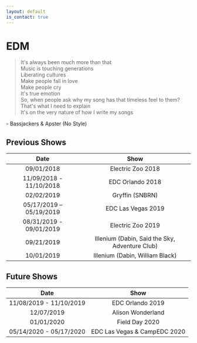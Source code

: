 ```yaml
---
layout: default
is_contact: true
---
```


# EDM

> It's always been much more than that  
> Music is touching generations  
> Liberating cultures  
> Make people fall in love  
> Make people cry  
> It's true emotion  
> So, when people ask why my song has that timeless feel to them?  
> That's what I need to explain  
> It's on the very nature of how I write my songs  

\- Bassjackers & Apster (No Style)

## Previous Shows

|          Date           |                      Show                      |
|:-----------------------:|:----------------------------------------------:|
|       09/01/2018        |               Electric Zoo 2018                |
| 11/09/2018 - 11/10/2018 |                EDC Orlando 2018                |
|       02/02/2019        |                Gryffin (SNBRN)                 |
| 05/17/2019 – 05/19/2019 |               EDC Las Vegas 2019               |
| 08/31/2019 - 09/01/2019 |               Electric Zoo 2019                |
|       09/21/2019        | Illenium (Dabin, Said the Sky, Adventure Club) |
|       10/01/2019        |        Illenium (Dabin, William Black)         |

## Future Shows

|          Date           |                      Show                      |
|:-----------------------:|:----------------------------------------------:|
| 11/08/2019 - 11/10/2019 |                EDC Orlando 2019                |
|       12/07/2019        |               Alison Wonderland                |
|       01/01/2020        |                 Field Day 2020                 |
| 05/14/2020 - 05/17/2020 |          EDC Las Vegas & CampEDC 2020          |
